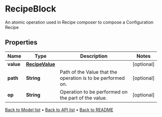 

# RecipeBlock

An atomic operation used in Recipe composer to compose a Configuration Recipe

## Properties

| Name | Type | Description | Notes |
|------------ | ------------- | ------------- | -------------|
|**value** | [**RecipeValue**](RecipeValue.md) |  |  [optional] |
|**path** | **String** | Path of the Value that the operation is to be performed on. |  [optional] |
|**op** | **String** | Operation to be performed on the part of the value. |  [optional] |



[Back to Model list](../README.md#documentation-for-models) &#8226; [Back to API list](../README.md#documentation-for-api-endpoints) &#8226; [Back to README](../README.md)


